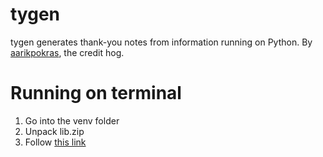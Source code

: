 # tygen
tygen generates thank-you notes from information running on Python.
By [aarikpokras](https://github.com/aarikpokras), the credit hog.

# Running on terminal
1. Go into the venv folder
2. Unpack lib.zip
3. Follow [this link](https://realpython.com/run-python-scripts/)
